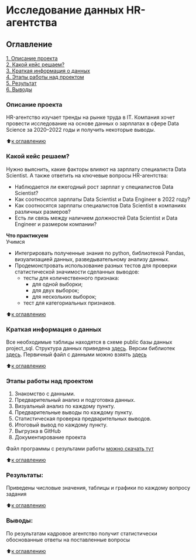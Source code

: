
# Исследование данных HR-агентства
## Оглавление  
[1. Описание проекта](#описание-проекта)  
[2. Какой кейс решаем?](#какой-кейс-решаем)  
[3. Краткая информация о данных](#краткая-информация-о-данных)  
[4. Этапы работы над проектом](#этапы-работы-над-проектом)  
[5. Результат](#результаты)    
[6. Выводы](#выводы) 

### Описание проекта   
HR-агентство изучает тренды на рынке труда в IT. Компания хочет провести исследование на основе данных о зарплатах в сфере Data Science за 2020–2022 годы и получить некоторые выводы.

:arrow_up:[к оглавлению](#оглавление)

### Какой кейс решаем?    
Нужно выяснить, какие факторы влияют на зарплату специалиста Data Scientist.
А также ответить на ключевые вопросы HR-агентства:
- Наблюдается ли ежегодный рост зарплат у специалистов Data Scientist?
- Как соотносятся зарплаты Data Scientist и Data Engineer в 2022 году?
- Как соотносятся зарплаты специалистов Data Scientist в компаниях различных размеров?
- Есть ли связь между наличием должностей Data Scientist и Data Engineer и размером компании?

**Что практикуем**     
Учимся 
  - Интегрировать полученные знания по python, библиотекой Pandas, визуализацией данных, разведывательному анализу данных.
  - Продемонстровать использование разных тестов для проверки статистической значимости сделанных выводов:
    - тесты для количественного признака:
      * для одной выборки;
      * для двух выборок;
      * для нескольких выборок;
    - тест для категориальных признаков.

:arrow_up:[к оглавлению](#оглавление)


### Краткая информация о данных
Все необходимые таблицы находятся в схеме public базы данных project_sql.
Структура данных приведена [здесь](https://github.com/dnt1971/SkillFactory_DST_3_0_EDA_4_project_01/blob/master/data/ds_salaries.csv). Версии библиотек [здесь](https://github.com/dnt1971/SkillFactory_DST_3_0_EDA_4_project_01/blob/master/ver.txt). Первичный файл с данными можно взяять  [здесь](https://lms.skillfactory.ru/asset-v1:SkillFactory+DST-3.0+28FEB2021+type@asset+block@ds_salaries.zip)

:arrow_up:[к оглавлению](#оглавление)


### Этапы работы над проектом  
1. Знакомство с данными.
2. Предварительный анализ и подготовка данных.
3. Визуальный анализ по каждому пункту. 
4. Предварительные выводы по каждому пункту.
5. Статистическая проверка предварительных выводов.
6. Итоговый вывод по каждому пункту.
7. Выгрузка в GitHub
8. Документирование проекта

Файл программы с результами работы [можно скачать тут](https://github.com/dnt1971/SkillFactory_DST_3_0_EDA_4_project_01/blob/master/SkillFactory_DST_3_0_EDA_4_Статистические_тесты_Практика.ipynb) 
  
:arrow_up:[к оглавлению](#оглавление)

### Результаты:  
Приведены числовые значения, таблицы и графики по каждому вопросу задания

:arrow_up:[к оглавлению](#оглавление)

### Выводы:  
По результатам кадровое агентство получит статистически обоснованные ответы на поставленные вопросы

:arrow_up:[к оглавлению](#оглавление)